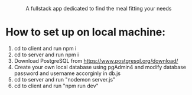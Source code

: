 <p align="center">A fullstack app dedicated to find the meal fitting your needs</p>

# How to set up on local machine:
1. cd to client and run npm i
2. cd to server and run npm i
3. Download PostgreSQL from https://www.postgresql.org/download/
4. Create your own local database using pgAdmin4 and modify database password and username accorginly in db.js
5. cd to server and run "nodemon server.js"
6. cd to client and run "npm run dev"
